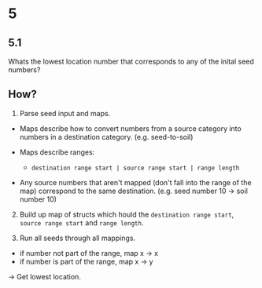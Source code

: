 # 5

## 5.1

Whats the lowest location number that corresponds to any of the inital seed numbers?

## How?

1. Parse seed input and maps.

- Maps describe how to convert numbers from a source category into numbers in a destination category. (e.g. seed-to-soil)

- Maps describe ranges:

  - `destination range start | source range start | range length`

- Any source numbers that aren't mapped (don't fall into the range of the map) correspond to the same destination.
  (e.g. seed number 10 -> soil number 10)

2. Build up map of structs which hould the `destination range start`, `source range start` and `range length`.

3. Run all seeds through all mappings.

- if number not part of the range, map x -> x
- if number is part of the range, map x -> y

-> Get lowest location.
